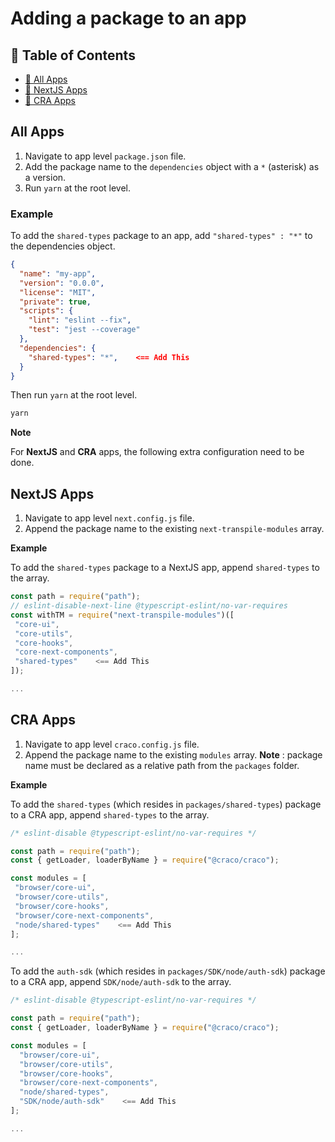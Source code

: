 # Adding a package to an app

<!-- Table of Contents -->

## :notebook_with_decorative_cover: Table of Contents

- [:book: All Apps](#all-apps)
- [:memo: NextJS Apps](#nextjs-apps)
- [:memo: CRA Apps](#cra-apps)

<!-- All Apps -->

## **All Apps**

1. Navigate to app level `package.json` file.
2. Add the package name to the `dependencies` object with a `*` (asterisk) as a version.
3. Run `yarn` at the root level.

### Example

To add the `shared-types` package to an app, add `"shared-types" : "*"` to the dependencies object.

```json
{
  "name": "my-app",
  "version": "0.0.0",
  "license": "MIT",
  "private": true,
  "scripts": {
    "lint": "eslint --fix",
    "test": "jest --coverage"
  },
  "dependencies": {
    "shared-types": "*",    <== Add This
  }
}
```

Then run `yarn` at the root level.

```bash
yarn
```

**Note**

For **NextJS** and **CRA** apps, the following extra configuration need to be done.

<!-- Next Apps -->

## **NextJS Apps**

1. Navigate to app level `next.config.js` file.
2. Append the package name to the existing `next-transpile-modules` array.

**Example**

To add the `shared-types` package to a NextJS app, append `shared-types` to the array.

```js
const path = require("path");
// eslint-disable-next-line @typescript-eslint/no-var-requires
const withTM = require("next-transpile-modules")([
 "core-ui",
 "core-utils",
 "core-hooks",
 "core-next-components",
 "shared-types"    <== Add This
]);

...
```

<!-- CRA Apps -->

## **CRA Apps**

1. Navigate to app level `craco.config.js` file.
2. Append the package name to the existing `modules` array. **Note** : package name must be declared as a relative path from the `packages` folder.

**Example**

To add the `shared-types` (which resides in `packages/shared-types`) package to a CRA app, append `shared-types` to the array.

```js
/* eslint-disable @typescript-eslint/no-var-requires */

const path = require("path");
const { getLoader, loaderByName } = require("@craco/craco");

const modules = [
 "browser/core-ui",
 "browser/core-utils",
 "browser/core-hooks",
 "browser/core-next-components",
 "node/shared-types"    <== Add This
];

...
```

To add the `auth-sdk` (which resides in `packages/SDK/node/auth-sdk`) package to a CRA app, append `SDK/node/auth-sdk` to the array.

```js
/* eslint-disable @typescript-eslint/no-var-requires */

const path = require("path");
const { getLoader, loaderByName } = require("@craco/craco");

const modules = [
  "browser/core-ui",
  "browser/core-utils",
  "browser/core-hooks",
  "browser/core-next-components",
  "node/shared-types",
  "SDK/node/auth-sdk"    <== Add This
];

...
```

